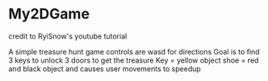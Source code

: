 # My2DGame 
credit to RyiSnow's youtube tutorial

A simple treasure hunt game
controls are wasd for directions
Goal is to find 3 keys to unlock 3 doors to get the treasure
Key = yellow object
shoe = red and black object and causes user movements to speedup
